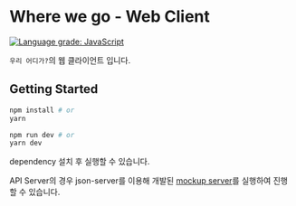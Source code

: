 # Where we go - Web Client

[![Language grade: JavaScript](https://img.shields.io/lgtm/grade/javascript/g/dogVelopers/whereWeGoWebClient.svg?logo=lgtm&logoWidth=18)](https://lgtm.com/projects/g/dogVelopers/whereWeGoWebClient/context:javascript)

`우리 어디가?`의 웹 클라이언트 입니다.

## Getting Started

```bash
npm install # or
yarn

npm run dev # or
yarn dev
```

dependency 설치 후 실행할 수 있습니다.

API Server의 경우 json-server를 이용해 개발된 [mockup server](https://github.com/dogVelopers/whereWeGoMockServer)를 실행하여 진행할 수 있습니다.